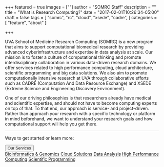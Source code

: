 +++
featured = true
images = [""]
author = "SOMRC Staff"
description = ""
title = "What is Research Computing?"
date = "2017-02-01T10:26:34-05:00"
draft = false
tags = [
  "somrc",
  "rc",
  "cloud",
  "xsede",
  "cadre",
]
categories = [
  "feature",
  "about"
]

+++

UVA School of Medicine Research Computing (SOMRC) is a new program that aims to support computational biomedical research by providing advanced cyberinfrastructure and expertise in data analysis at scale. Our mission is to foster a culture of computational thinking and promote interdisciplinary collaboration in various data-driven research domains. We offer services related to high performance computing, cloud architecture, scientific programming and big data solutions. We also aim to promote computationally intensive research at UVA through collaborative efforts such as CADRE (Computation And Data Resource Exchange) and XSEDE (Extreme Science and Engineering Discovery Environment).

One of our driving philosophies is that researchers already have medical and scientific expertise, and should not have to become computing experts on top of that. To that end, our approach is service- and project-driven. 
Rather than approach your research with a specific technology or platform in mind beforehand, we want to understand your research goals and how computational support will help you get there.

- - -

<p class=lead>Ways to get started or learn more:</p>

<div class="btn-group">
  <button type="button" class="btn btn-warning dropdown-toggle" data-toggle="dropdown" aria-haspopup="true" aria-expanded="false">
    Our Services
  </button>
  <div class="dropdown-menu">
    <a class="dropdown-item" href="https://somrc.virginia.edu/service/bioinformatics">Bioinformatics & Genomics</a>
    <a class="dropdown-item" href="https://somrc.virginia.edu/service/cloud">Cloud Solutions</a>
    <a class="dropdown-item" href="https://somrc.virginia.edu/service/data-analysis">Data Analysis</a>
    <a class="dropdown-item" href="https://somrc.virginia.edu/service/hpc">High Performance Computing</a>
    <a class="dropdown-item" href="https://somrc.virginia.edu/service/scientific-programming">Scientific Programming</a>
  </div>
</div>

